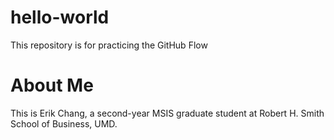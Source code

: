 # hello-world
This repository is for practicing the GitHub Flow
# About Me
This is Erik Chang, a second-year MSIS graduate student at Robert H. Smith School of Business, UMD.
